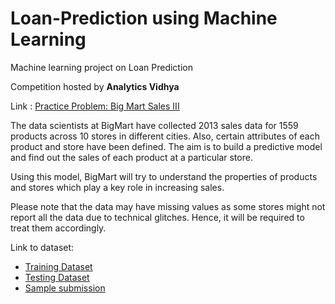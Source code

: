 # Loan-Prediction using Machine Learning
Machine learning project on Loan Prediction

Competition hosted by **Analytics Vidhya**

Link : [Practice Problem: Big Mart Sales III](https://datahack.analyticsvidhya.com/contest/practice-problem-big-mart-sales-iii/)

The data scientists at BigMart have collected 2013 sales data for 1559 products across 10 stores in different cities. Also, certain attributes of each product and store have been defined. The aim is to build a predictive model and find out the sales of each product at a particular store.

Using this model, BigMart will try to understand the properties of products and stores which play a key role in increasing sales.

Please note that the data may have missing values as some stores might not report all the data due to technical glitches. Hence, it will be required to treat them accordingly.

Link to dataset:
- [Training Dataset](https://datahack.analyticsvidhya.com/contest/practice-problem-big-mart-sales-iii/download/train-file)
- [Testing Dataset](https://datahack.analyticsvidhya.com/contest/practice-problem-big-mart-sales-iii/download/test-file)
- [Sample submission](https://datahack.analyticsvidhya.com/contest/practice-problem-big-mart-sales-iii/download/sample-submission)
